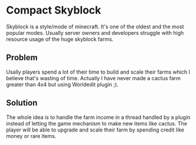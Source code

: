 # Compact Skyblock
Skyblock is a style/mode of minecraft. It's one of the oldest and the most popular modes. Usually server owners and developers struggle with high resource usage of the huge skyblock farms.

## Problem

Usally players spend a lot of their time to build and scale their farms which I believe that's wasting of time. Actually I have never made a cactus farm greater than 4x4 but using Worldedit plugin ;).

## Solution

The whole idea is to handle the farm income in a thread handled by a plugin instead of letting the game mechanism to make new items like cactus. The player will be able to upgrade and scale their farm by spending credit like money or rare items.
